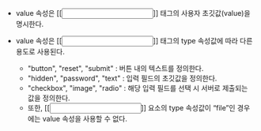 - value 속성은 [[<input>]] 태그의 사용자 초깃값(value)을 명시한다.

- value 속성은 [[<input>]] 태그의 type 속성값에 따라 다른 용도로 사용된다.
	- "button", "reset", "submit" : 버튼 내의 텍스트를 정의한다.
	- "hidden", "password", "text" : 입력 필드의 초깃값을 정의한다.
	- "checkbox", "image", "radio" : 해당 입력 필드를 선택 시 서버로 제출되는 값을 정의한다.
	- 또한, [[<input>]] 요소의 type 속성값이 “file”인 경우에는 value 속성을 사용할 수 없다.